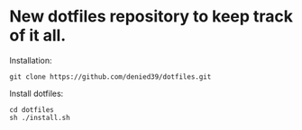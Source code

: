 
New dotfiles repository to keep track of it all.
=======
Installation:

 `git clone https://github.com/denied39/dotfiles.git`

  Install dotfiles:

    cd dotfiles
    sh ./install.sh
    
